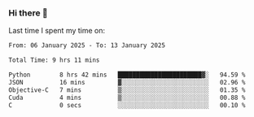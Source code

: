 ### Hi there 👋

<!--
**Grav1tum/Grav1tum** is a ✨ _special_ ✨ repository because its `README.md` (this file) appears on your GitHub profile.

Here are some ideas to get you started:

- 🔭 I’m currently working on ...
- 🌱 I’m currently learning ...
- 👯 I’m looking to collaborate on ...
- 🤔 I’m looking for help with ...
- 💬 Ask me about ...
- 📫 How to reach me: ...
- 😄 Pronouns: ...
- ⚡ Fun fact: ...
-->
Last time I spent my time on:
<!--START_SECTION:waka-->

```txt
From: 06 January 2025 - To: 13 January 2025

Total Time: 9 hrs 11 mins

Python        8 hrs 42 mins   ███████████████████████▓░   94.59 %
JSON          16 mins         ▓░░░░░░░░░░░░░░░░░░░░░░░░   02.96 %
Objective-C   7 mins          ▒░░░░░░░░░░░░░░░░░░░░░░░░   01.35 %
Cuda          4 mins          ▒░░░░░░░░░░░░░░░░░░░░░░░░   00.88 %
C             0 secs          ░░░░░░░░░░░░░░░░░░░░░░░░░   00.10 %
```

<!--END_SECTION:waka-->
